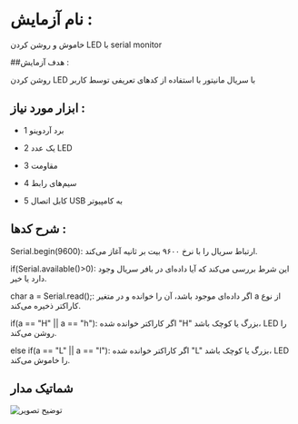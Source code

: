 # نام آزمایش :

خاموش و روشن کردن LED با serial monitor

##هدف آزمایش :

روشن کردن LED با سریال مانیتور با استفاده از کدهای تعریفی توسط کاربر 

## ابزار مورد نیاز :
* 1 برد آردوینو
  
* 2 یک عدد LED
  
* 3 مقاومت
  
* 4 سیم‌های رابط
  
* 5 کابل اتصال USB به کامپیوتر
  

## شرح کدها :

Serial.begin(9600): ارتباط سریال را با نرخ ۹۶۰۰ بیت بر ثانیه آغاز می‌کند.

if(Serial.available()>0): این شرط بررسی می‌کند که آیا داده‌ای در بافر سریال وجود دارد یا خیر.

char a = Serial.read();:  اگر داده‌ای موجود باشد، آن را خوانده و در متغیر a از نوع کاراکتر ذخیره می‌کند.

if(a == "H" || a == "h"): اگر کاراکتر خوانده شده "H" بزرگ یا کوچک باشد، LED را روشن می‌کند.

else if(a == "L" || a == "l"): اگر کاراکتر خوانده شده "L" بزرگ یا کوچک باشد، LED را خاموش می‌کند.

## شماتیک مدار
![توضیح تصویر]()

